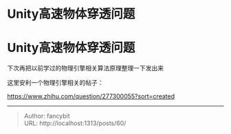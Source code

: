 # Unity高速物体穿透问题

<div class="header"><h1 class="single-title animate__animated animate__pulse animate__faster">Unity高速物体穿透问题</h1></div>

<div class="content" id="content"><!-- raw HTML omitted --><!-- raw HTML omitted --><!-- raw HTML omitted --><p>下次再把以前学过的物理引擎相关算法原理整理一下发出来</p><p>这里安利一个物理引擎相关的帖子：</p><p><!-- raw HTML omitted --><a href="https://www.zhihu.com/question/277300055?sort=created" target="_blank" rel="external nofollow noopener noreferrer">https://www.zhihu.com/question/277300055?sort=created</a><!-- raw HTML omitted --></p><!-- raw HTML omitted --></div>



---

> Author: fancybit  
> URL: http://localhost:1313/posts/60/  

